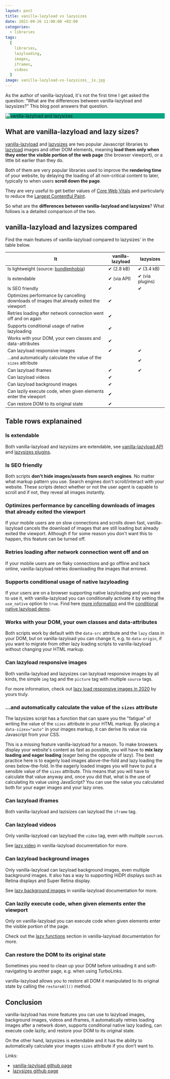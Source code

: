 ```yaml
---
layout: post
title: vanilla-lazyload vs lazysizes
date: 2021-09-26 11:00:00 +02:00
categories:
  - libraries
tags:
  [
    libraries,
    lazyloading,
    images,
    iframes,
    videos
  ]
image: vanilla-lazyload-vs-lazysizes__1x.jpg
---
```


As the author of vanilla-lazyload, it's not the first time I get asked the question: <q>What are the differences between vanilla-lazyload and lazysizes?</q> This blog post answers that question.

<div class="post-image-spacer" style="background-color: #08A683">
  <img 
    alt="vanilla-lazyload and lazysizes" 
    src="/assets/post-images/vanilla-lazyload-vs-lazysizes__1x.jpg" 
    srcset="/assets/post-images/vanilla-lazyload-vs-lazysizes__1x.webp 1x, /assets/post-images/vanilla-lazyload-vs-lazysizes__2x.webp 2x" 
    class="post-image">
</div>

## What are vanilla-lazyload and lazy sizes?

[vanilla-lazyload](https://github.com/verlok/vanilla-lazyload/) and [lazysizes](https://github.com/afarkas/lazysizes/) are two popular Javascript libraries to [lazyload](https://web.dev/lazy-loading/) images and other DOM elements, meaning <strong>load them only when they enter the visible portion of the web page</strong> (the browser viewport), or a little bit earlier than they do.

Both of them are very popular libraries used to improve the <strong>rendering time</strong> of your website, by delaying the loading of all non-critical content to later, typically to when users <strong>scroll down the page</strong>. 

They are very useful to get better values of [Core Web Vitals](https://web.dev/cwv) and particularly to reduce the [Largest Contentful Paint](https://web.dev/lcp).

So what are the <strong>differences between vanilla-lazyload and lazysizes</strong>? What follows is a detailed comparison of the two.

## vanilla-lazyload and lazysizes compared

Find the main features of vanilla-lazyload compared to lazysizes' in the table below.

| It                                                                                       | vanilla-lazyload | lazysizes       |
| ---------------------------------------------------------------------------------------- | ---------------- | --------------- |
| Is lightweight (source: [bundlephobia](https://bundlephobia.com/))                       | ✔ (2.8 kB)       | ✔ (3.4 kB)      |
| Is extendable                                                                            | ✔ (via API)      | ✔ (via plugins) |
| Is SEO friendly                                                                          | ✔                | ✔               |
| Optimizes performance by cancelling downloads of images that already exited the viewport | ✔                |                 |
| Retries loading after network connection went off and on again                           | ✔                |                 |
| Supports conditional usage of native lazyloading                                         | ✔                |                 |
| Works with your DOM, your own classes and data-attributes                                | ✔                |                 |
| Can lazyload responsive images                                                           | ✔                | ✔               |
| ...and automatically calculate the value of the `sizes` attribute                        |                  | ✔               |
| Can lazyload iframes                                                                     | ✔                | ✔               |
| Can lazyload videos                                                                      | ✔                |                 |
| Can lazyload background images                                                           | ✔                |                 |
| Can lazily execute code, when given elements enter the viewport                          | ✔                |                 |
| Can restore DOM to its original state                                                    | ✔                |                 |

## Table rows explanained

### Is extendable

Both vanilla-lazyload and lazysizes are extendable, see [vanilla-lazyload API](https://www.github.com/verlok/vanilla-lazyload#-api) and [lazysizes plugins](https://github.com/aFarkas/lazysizes/tree/gh-pages/plugins).

### Is SEO friendly

Both scripts **don't hide images/assets from search engines**. No matter what markup pattern you use. Search engines don't scroll/interact with your website. These scripts detect whether or not the user agent is capable to scroll and if not, they reveal all images instantly.

### Optimizes performance by cancelling downloads of images that already exited the viewport

If your mobile users are on slow connections and scrolls down fast, vanilla-lazyload cancels the download of images that are still loading but already exited the viewport. Although if for some reason you don't want this to happen, this feature can be turned off.

### Retries loading after network connection went off and on

If your mobile users are on flaky connections and go offline and back online, vanilla-lazyload retries downloading the images that errored.

### Supports conditional usage of native lazyloading

If your users are on a browser supporting native lazyloading and you want to use it, with vanilla-lazyload you can conditionally activate it by setting the `use_native` option to `true`. Find here [more information](https://github.com/verlok/vanilla-lazyload#mixed-native-and-js-based-lazy-loading) and the [conditional native lazyload demo](https://www.andreaverlicchi.eu/vanilla-lazyload/demos/native_lazyload_conditional.html).

### Works with your DOM, your own classes and data-attributes

Both scripts work by default with the `data-src` attribute and the `lazy` class in your DOM, but on vanilla-lazyload you can change it, e.g. to `data-origin`, if you want to migrate from other lazy loading scripts to vanilla-lazyload without changing your HTML markup.

### Can lazyload responsive images

Both vanilla-lazyload and lazysizes can lazyload responsive images by all kinds, the simple `img` tag and the `picture` tag with multiple `source` tags.

For more information, check out [lazy load responsive images in 2020](https://www.andreaverlicchi.eu/lazy-load-responsive-images-in-2020-srcset-sizes-picture-webp/) by yours truly.

### ...and automatically calculate the value of the `sizes` attribute

The lazysizes script has a function that can spare you the "fatigue" of writing the value of the `sizes` attribute in your HTML markup. By placing a `data-sizes="auto"` in your images markup, it can derive its value via Javascript from your CSS.

This is a missing feature vanilla-lazyload for a reason. To make browsers display your website's content as fast as possible, you will have to <strong>mix lazy loading and eager loading</strong> (eager being the opposite of lazy). The best practice here is to eagerly load images above-the-fold and lazy loading the ones below-the-fold. In the eagerly loaded images you will have to put a sensible value of the `sizes` attribute. This means that you will have to calculate that value anyway and, once you did that, what is the use of calculating its value using JavaScript? You can use the value you calculated both for your eager images and your lazy ones.

### Can lazyload iframes

Both vanilla-lazyload and lazisizes can lazyload the `iframe` tag.

### Can lazyload videos

Only vanilla-lazyload can lazyload the `video` tag, even with multiple `source`s.

See [lazy video](https://github.com/verlok/vanilla-lazyload#lazy-video) in vanilla-lazyload documentation for more.

### Can lazyload background images

Only vanilla-lazyload can lazyload background images, even multiple background images. It also has a way to supporting HiDPI displays such as Retina displays and Super Retina display.

See [lazy background images](https://github.com/verlok/vanilla-lazyload#lazy-background-image) in vanilla-lazyload documentation for more.

### Can lazily execute code, when given elements enter the viewport

Only on vanilla-lazyload you can execute code when given elements enter the visible portion of the page.

Check out the [lazy functions](https://www.github.com/verlok/vanilla-lazyload#lazy-functions) section in vanilla-lazyload documentation for more.

### Can restore the DOM to its original state

Sometimes you need to clean up your DOM before unloading it and soft-navigating to another page, e.g. when using TurboLinks.

vanilla-lazyload allows you to restore all DOM it manipulated to its original state by calling the `restoreAll()` method.

## Conclusion

vanilla-lazyload has more features you can use to lazyload images, background images, videos and iframes, it automatically retries loading images after a network down, supports conditional native lazy loading, can execute code lazily, and restore your DOM to its original state.

On the other hand, lazysizes is extendable and it has the ability to automatically calculate your images `sizes` attribute if you don't want to.

Links:

- [vanilla-lazyload github page](https://github.com/verlok/vanilla-lazyload)
- [lazysizes github page](https://github.com/afarkas/lazysizes/)
